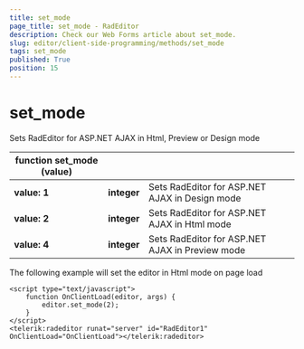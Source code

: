 ```yaml
---
title: set_mode
page_title: set_mode - RadEditor
description: Check our Web Forms article about set_mode.
slug: editor/client-side-programming/methods/set_mode
tags: set_mode
published: True
position: 15
---
```


# set_mode


Sets RadEditor for ASP.NET AJAX in Html, Preview or Design mode


|  **function**  **set_mode (value)**  |  |  |
| ------ | ------ | ------ |
| **value: 1** | **integer** |Sets RadEditor for ASP.NET AJAX in Design mode|
| **value: 2** | **integer** |Sets RadEditor for ASP.NET AJAX in Html mode|
| **value: 4** | **integer** |Sets RadEditor for ASP.NET AJAX in Preview mode|

The following example will set the editor in Html mode on page load

````ASP.NET
<script type="text/javascript">
	function OnClientLoad(editor, args) {
		editor.set_mode(2);
	}
</script>
<telerik:radeditor runat="server" id="RadEditor1" OnClientLoad="OnClientLoad"></telerik:radeditor> 
````


